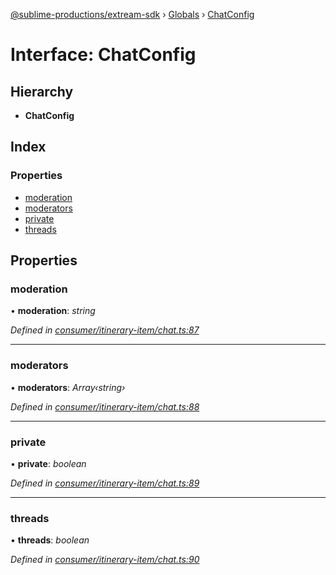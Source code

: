 [@sublime-productions/extream-sdk](../README.md) › [Globals](../globals.md) › [ChatConfig](chatconfig.md)

# Interface: ChatConfig

## Hierarchy

* **ChatConfig**

## Index

### Properties

* [moderation](chatconfig.md#moderation)
* [moderators](chatconfig.md#moderators)
* [private](chatconfig.md#private)
* [threads](chatconfig.md#threads)

## Properties

###  moderation

• **moderation**: *string*

*Defined in [consumer/itinerary-item/chat.ts:87](https://github.com/Extream-SaaS/ex-sdk/blob/83ee764/src/consumer/itinerary-item/chat.ts#L87)*

___

###  moderators

• **moderators**: *Array‹string›*

*Defined in [consumer/itinerary-item/chat.ts:88](https://github.com/Extream-SaaS/ex-sdk/blob/83ee764/src/consumer/itinerary-item/chat.ts#L88)*

___

###  private

• **private**: *boolean*

*Defined in [consumer/itinerary-item/chat.ts:89](https://github.com/Extream-SaaS/ex-sdk/blob/83ee764/src/consumer/itinerary-item/chat.ts#L89)*

___

###  threads

• **threads**: *boolean*

*Defined in [consumer/itinerary-item/chat.ts:90](https://github.com/Extream-SaaS/ex-sdk/blob/83ee764/src/consumer/itinerary-item/chat.ts#L90)*
